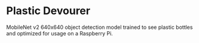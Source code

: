 # Plastic Devourer

MobileNet v2 640x640 object detection model trained to see plastic bottles and optimized for usage on a Raspberry Pi.
